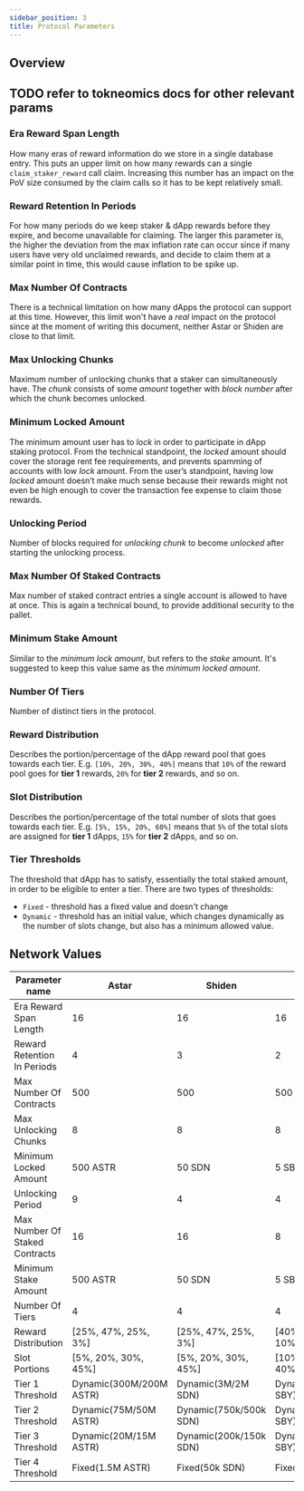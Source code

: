 ```yaml
---
sidebar_position: 3
title: Protocol Parameters
---
```


## Overview

## TODO refer to tokneomics docs for other relevant params

### Era Reward Span Length

How many eras of reward information do we store in a single database entry.
This puts an upper limit on how many rewards can a single `claim_staker_reward` call claim.
Increasing this number has an impact on the PoV size consumed by the claim calls so it has to be kept relatively small.

### Reward Retention In Periods

For how many periods do we keep staker & dApp rewards before they expire, and become unavailable for claiming.
The larger this parameter is, the higher the deviation from the max inflation rate can occur since if many users have very old unclaimed rewards, and decide to claim them at a similar point in time, this would cause inflation to be spike up.

### Max Number Of Contracts

There is a technical limitation on how many dApps the protocol can support at this time.
However, this limit won't have a _real_ impact on the protocol since at the moment of writing this document, neither Astar or Shiden are close to that limit.

### Max Unlocking Chunks

Maximum number of unlocking chunks that a staker can simultaneously have.
The _chunk_ consists of some _amount_ together with _block number_ after which the chunk becomes unlocked.

### Minimum Locked Amount

The minimum amount user has to _lock_ in order to participate in dApp staking protocol.
From the technical standpoint, the _locked_ amount should cover the storage rent fee requirements, and prevents spamming of accounts with low _lock_ amount.
From the user’s standpoint, having low _locked_ amount doesn’t make much sense because their rewards might not even be high enough to cover the transaction fee expense to claim those rewards.

### Unlocking Period

Number of blocks required for _unlocking chunk_ to become _unlocked_ after starting the unlocking process.

### Max Number Of Staked Contracts

Max number of staked contract entries a single account is allowed to have at once.
This is again a technical bound, to provide additional security to the pallet.

### Minimum Stake Amount

Similar to the _minimum lock amount_, but refers to the _stake_ amount.
It's suggested to keep this value same as the _minimum locked amount_.

### Number Of Tiers

Number of distinct tiers in the protocol.

### Reward Distribution

Describes the portion/percentage of the dApp reward pool that goes towards each tier.
E.g. `[10%, 20%, 30%, 40%]` means that `10%` of the reward pool goes for **tier 1** rewards, `20%` for **tier 2** rewards, and so on.

### Slot Distribution

Describes the portion/percentage of the total number of slots that goes towards each tier.
E.g. `[5%, 15%, 20%, 60%]` means that `5%` of the total slots are assigned for **tier 1** dApps, `15%` for **tier 2** dApps, and so on.

### Tier Thresholds

The threshold that dApp has to satisfy, essentially the total staked amount, in order to be eligible to enter a tier.
There are two types of thresholds:

* `Fixed` - threshold has a fixed value and doesn't change
* `Dynamic` - threshold has an initial value, which changes dynamically as the number of slots change, but also has a minimum allowed value.

## Network Values

| Parameter name                 | Astar                 | Shiden                | Shibuya              |
| ------------------------------ | --------------------- | --------------------- | -------------------- |
| Era Reward Span Length         | 16                    | 16                    | 16                   |
| Reward Retention In Periods    | 4                     | 3                     | 2                    |
| Max Number Of Contracts        | 500                   | 500                   | 500                  |
| Max Unlocking Chunks           | 8                     | 8                     | 8                    |
| Minimum Locked Amount          | 500 ASTR              | 50 SDN                | 5 SBY                |
| Unlocking Period               | 9                     | 4                     | 4                    |
| Max Number Of Staked Contracts | 16                    | 16                    | 8                    |
| Minimum Stake Amount           | 500 ASTR              | 50 SDN                | 5 SBY                |
| Number Of Tiers                | 4                     | 4                     | 4                    |
| Reward Distribution            | [25%, 47%, 25%, 3%]   | [25%, 47%, 25%, 3%]   | [40%, 30%, 20%, 10%] |
| Slot Portions                  | [5%, 20%, 30%, 45%]   | [5%, 20%, 30%, 45%]   | [10%, 20%, 30%, 40%] |
| Tier 1 Threshold               | Dynamic(300M/200M ASTR) | Dynamic(3M/2M SDN) | Dynamic(3000/2500 SBY) |
| Tier 2 Threshold               | Dynamic(75M/50M ASTR) | Dynamic(750k/500k SDN) | Dynamic(2000/1500 SBY) |
| Tier 3 Threshold               | Dynamic(20M/15M ASTR) | Dynamic(200k/150k SDN) | Dynamic(800/500 SBY) |
| Tier 4 Threshold               | Fixed(1.5M ASTR)      | Fixed(50k SDN)        | Fixed(200 SBY)       |
